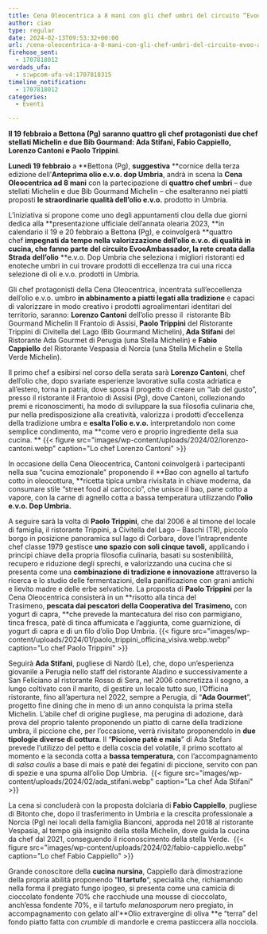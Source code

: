 ```yaml
---
title: Cena Oleocentrica a 8 mani con gli chef umbri del circuito “Evoo Ambassador”
author: ciao
type: regular
date: 2024-02-13T09:53:32+00:00
url: /cena-oleocentrica-a-8-mani-con-gli-chef-umbri-del-circuito-evoo-ambassador/
firehose_sent:
  - 1707818012
wordads_ufa:
  - s:wpcom-ufa-v4:1707818315
timeline_notification:
  - 1707818012
categories:
  - Eventi

---
```

**Il 19 febbraio a Bettona (Pg) saranno quattro gli chef protagonisti** **due chef stellati Michelin e due Bib Gourmand: Ada Stifani, Fabio Cappiello, Lorenzo Cantoni e Paolo Trippini**.

**Lunedì 19 febbraio**&nbsp;a&nbsp;**Bettona (Pg),&nbsp;**suggestiva**&nbsp;**cornice della terza edizione dell’**Anteprima olio e.v.o. dop Umbria**, andrà in scena la&nbsp;**Cena Oleocentrica ad 8 mani**&nbsp;con la partecipazione di&nbsp;**quattro chef umbri**&nbsp;&#8211; due stellati Michelin e due Bib Gourmand Michelin – che esalteranno nei piatti proposti&nbsp;**le straordinarie qualità dell’olio e.v.o.**&nbsp;prodotto in Umbria.

L’iniziativa si propone come uno degli appuntamenti clou della due giorni dedica alla **presentazione ufficiale dell’annata olearia 2023, **in calendario il 19 e 20 febbraio a Bettona (Pg), e coinvolgerà **quattro chef **impegnati da tempo nella valorizzazione dell’olio e.v.o. di qualità in cucina, che fanno parte del <a target="_blank" rel="noreferrer noopener"><strong>circuito EvooAmbassador</strong></a>, la rete creata dalla Strada dell’olio** **e.v.o. Dop Umbria che seleziona i migliori ristoranti ed enoteche umbri in cui trovare prodotti di eccellenza tra cui una ricca selezione di oli e.v.o. prodotti in Umbria. 

Gli chef protagonisti della Cena Oleocentrica, incentrata sull’eccellenza dell’olio e.v.o. umbro&nbsp;**in abbinamento a piatti legati alla tradizione**&nbsp;e capaci di valorizzare in modo creativo i prodotti agroalimentari identitari del territorio, saranno:&nbsp;**Lorenzo Cantoni**&nbsp;dell’olio presso il&nbsp;&nbsp;ristorante Bib Gourmand Michelin Il Frantoio di Assisi,**&nbsp;Paolo Trippini**&nbsp;del Ristorante Trippini di Civitella del Lago (Bib Gourmand Michelin),**&nbsp;Ada Stifani**&nbsp;del Ristorante Ada Gourmet di Perugia (una Stella Michelin) e&nbsp;**Fabio Cappiello**&nbsp;del Ristorante Vespasia di Norcia (una Stella Michelin e Stella Verde Michelin).

Il primo chef a esibirsi nel corso della serata sarà **Lorenzo Cantoni**, chef dell’olio che, dopo svariate esperienze lavorative sulla costa adriatica e all’estero, torna in patria, dove sposa il progetto di creare un “lab del gusto”, presso il ristorante il Frantoio di Assisi (Pg), dove Cantoni, collezionando premi e riconoscimenti, ha modo di sviluppare la sua filosofia culinaria che, pur nella predisposizione alla creatività, valorizza i prodotti d’eccellenza della tradizione umbra e **esalta l’olio e.v.o.** interpretandolo non come semplice condimento, ma **come vero e proprio ingrediente della sua cucina. **
{{< figure src="images/wp-content/uploads/2024/02/lorenzo-cantoni.webp" caption="Lo chef Lorenzo Cantoni" >}}
 

In occasione della Cena Oleocentrica, Cantoni coinvolgerà i partecipanti nella sua “cucina emozionale” proponendo il&nbsp;**Bao con agnello al tartufo cotto in oleocottura,&nbsp;**ricetta tipica umbra rivisitata in chiave moderna, da consumare stile “street food al cartoccio”, che unisce il bao, pane cotto a vapore, con la carne di agnello cotta a bassa temperatura utilizzando&nbsp;**l’olio e.v.o. Dop Umbria.**

A seguire sarà la volta di **Paolo Trippini**, che dal 2006 è al timone del locale di famiglia, il ristorante Trippini, a Civitella del Lago – Baschi (TR), piccolo borgo in posizione panoramica sul lago di Corbara, dove l’intraprendente chef classe 1979 gestisce **uno spazio con soli cinque tavoli,** applicando i principi chiave della propria filosofia culinaria, basati su sostenibilità, recupero e riduzione degli sprechi, e valorizzando una cucina che si presenta come una **combinazione di tradizione e innovazione** attraverso la ricerca e lo studio delle fermentazioni, della panificazione con grani antichi e lievito madre e delle erbe selvatiche. La proposta di **Paolo Trippini** per la Cena Oleocentrica consisterà in un **risotto alla tinca del Trasimeno, **pescata dai pescatori della Cooperativa del Trasimeno,** con yogurt di capra, **che prevede la mantecatura del riso con parmigiano, tinca fresca, patè di tinca affumicata e l’aggiunta, come guarnizione, di yogurt di capra e di un filo d’olio Dop Umbria.
{{< figure src="images/wp-content/uploads/2024/01/paolo_trippini_officina_visiva.webp.webp" caption="Lo chef Paolo Trippini" >}}
 

Seguirà **Ada Stifani**, pugliese di Nardò (Le), che, dopo un’esperienza giovanile a Perugia nello staff del ristorante Aladino e successivamente a San Feliciano al ristorante Rosso di Sera, nel 2006 concretizza il sogno, a lungo coltivato con il marito, di gestire un locale tutto suo, l’Officina ristorante, fino all’apertura nel 2022, sempre a Perugia, di “**Ada Gourmet**”, progetto fine dining che in meno di un anno conquista la prima stella Michelin. L’abile chef di origine pugliese, ma perugina di adozione, darà prova del proprio talento proponendo un piatto di carne della tradizione umbra, il piccione che, per l’occasione, verrà rivisitato proponendolo in **due tipologie diverse di cottura**. Il “**Piccione patè e mais**” di Ada Stefani prevede l’utilizzo del petto e della coscia del volatile, il primo scottato al momento e la seconda cotta a **bassa temperatura**, con l’accompagnamento di _salsa coulis_ a base di mais e patè dei fegatini di piccione, servito con pan di spezie e una spuma all&#8217;olio Dop Umbria. 
{{< figure src="images/wp-content/uploads/2024/02/ada_stifani.webp" caption="La chef Ada Stifani" >}}
 

La cena si concluderà con la proposta dolciaria di **Fabio Cappiello**, pugliese di Bitonto che, dopo il trasferimento in Umbria e la crescita professionale a Norcia (Pg) nei locali della famiglia Bianconi, approda nel 2018 al ristorante Vespasia, al tempo già insignito della stella Michelin, dove guida la cucina da chef dal 2021, conseguendo il riconoscimento della stella Verde. 
{{< figure src="images/wp-content/uploads/2024/02/fabio-cappiello.webp" caption="Lo chef Fabio Cappiello" >}}
 

Grande conoscitore della&nbsp;**cucina nursina**, Cappiello darà dimostrazione della propria abilità proponendo &#8220;**Il tartufo**&#8220;, specialità che, richiamando nella forma il pregiato fungo ipogeo, si presenta come una camicia di cioccolato fondente 70% che racchiude una mousse di cioccolato, anch’essa fondente 70%, e il tartufo&nbsp;_melanosporum_&nbsp;nero pregiato, in accompagnamento con gelato all&#8217;**Olio extravergine di oliva&nbsp;**e “terra” del fondo piatto fatta con&nbsp;_crumble_&nbsp;di mandorle e crema pasticcera alla nocciola.